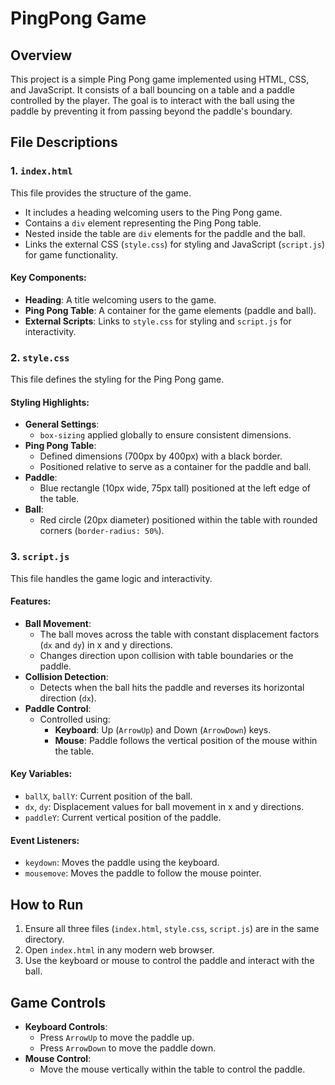 # PingPong Game

## Overview
This project is a simple Ping Pong game implemented using HTML, CSS, and JavaScript. It consists of a ball bouncing on a table and a paddle controlled by the player. The goal is to interact with the ball using the paddle by preventing it from passing beyond the paddle's boundary.

## File Descriptions

### 1. `index.html`
This file provides the structure of the game.
- It includes a heading welcoming users to the Ping Pong game.
- Contains a `div` element representing the Ping Pong table.
- Nested inside the table are `div` elements for the paddle and the ball.
- Links the external CSS (`style.css`) for styling and JavaScript (`script.js`) for game functionality.

#### Key Components:
- **Heading**: A title welcoming users to the game.
- **Ping Pong Table**: A container for the game elements (paddle and ball).
- **External Scripts**: Links to `style.css` for styling and `script.js` for interactivity.

### 2. `style.css`
This file defines the styling for the Ping Pong game.

#### Styling Highlights:
- **General Settings**:
  - `box-sizing` applied globally to ensure consistent dimensions.
- **Ping Pong Table**:
  - Defined dimensions (700px by 400px) with a black border.
  - Positioned relative to serve as a container for the paddle and ball.
- **Paddle**:
  - Blue rectangle (10px wide, 75px tall) positioned at the left edge of the table.
- **Ball**:
  - Red circle (20px diameter) positioned within the table with rounded corners (`border-radius: 50%`).

### 3. `script.js`
This file handles the game logic and interactivity.

#### Features:
- **Ball Movement**:
  - The ball moves across the table with constant displacement factors (`dx` and `dy`) in x and y directions.
  - Changes direction upon collision with table boundaries or the paddle.
- **Collision Detection**:
  - Detects when the ball hits the paddle and reverses its horizontal direction (`dx`).
- **Paddle Control**:
  - Controlled using:
    - **Keyboard**: Up (`ArrowUp`) and Down (`ArrowDown`) keys.
    - **Mouse**: Paddle follows the vertical position of the mouse within the table.

#### Key Variables:
- `ballX`, `ballY`: Current position of the ball.
- `dx`, `dy`: Displacement values for ball movement in x and y directions.
- `paddleY`: Current vertical position of the paddle.

#### Event Listeners:
- `keydown`: Moves the paddle using the keyboard.
- `mousemove`: Moves the paddle to follow the mouse pointer.

## How to Run
1. Ensure all three files (`index.html`, `style.css`, `script.js`) are in the same directory.
2. Open `index.html` in any modern web browser.
3. Use the keyboard or mouse to control the paddle and interact with the ball.

## Game Controls
- **Keyboard Controls**:
  - Press `ArrowUp` to move the paddle up.
  - Press `ArrowDown` to move the paddle down.
- **Mouse Control**:
  - Move the mouse vertically within the table to control the paddle.


